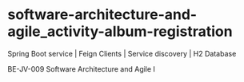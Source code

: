 # software-architecture-and-agile_activity-album-registration
Spring Boot service | Feign Clients | Service discovery | H2 Database

BE-JV-009 Software Architecture and Agile I
